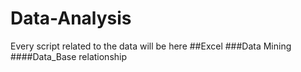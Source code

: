 # Data-Analysis
Every script related to the data will be here
##Excel
###Data Mining
####Data_Base relationship


